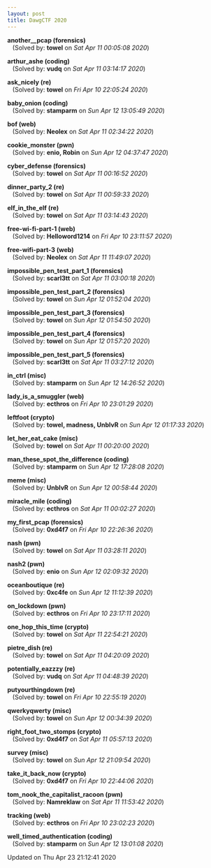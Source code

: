 ```yaml
---
layout: post
title: DawgCTF 2020
---
```


<!--break-->

**another__pcap (forensics)**  
&nbsp;&nbsp;&nbsp;(Solved by: **towel** on _Sat Apr 11 00:05:08 2020_)  
  
**arthur_ashe (coding)**  
&nbsp;&nbsp;&nbsp;(Solved by: **vudq** on _Sat Apr 11 03:14:17 2020_)  
  
**ask_nicely (re)**  
&nbsp;&nbsp;&nbsp;(Solved by: **towel** on _Fri Apr 10 22:05:24 2020_)  
  
**baby_onion (coding)**  
&nbsp;&nbsp;&nbsp;(Solved by: **stamparm** on _Sun Apr 12 13:05:49 2020_)  
  
**bof (web)**  
&nbsp;&nbsp;&nbsp;(Solved by: **Neolex** on _Sat Apr 11 02:34:22 2020_)  
  
**cookie_monster (pwn)**  
&nbsp;&nbsp;&nbsp;(Solved by: **enio, Robin** on _Sun Apr 12 04:37:47 2020_)  
  
**cyber_defense (forensics)**  
&nbsp;&nbsp;&nbsp;(Solved by: **towel** on _Sat Apr 11 00:16:52 2020_)  
  
**dinner_party_2 (re)**  
&nbsp;&nbsp;&nbsp;(Solved by: **towel** on _Sat Apr 11 00:59:33 2020_)  
  
**elf_in_the_elf (re)**  
&nbsp;&nbsp;&nbsp;(Solved by: **towel** on _Sat Apr 11 03:14:43 2020_)  
  
**free-wi-fi-part-1 (web)**  
&nbsp;&nbsp;&nbsp;(Solved by: **Helloword1214** on _Fri Apr 10 23:11:57 2020_)  
  
**free-wifi-part-3 (web)**  
&nbsp;&nbsp;&nbsp;(Solved by: **Neolex** on _Sat Apr 11 11:49:07 2020_)  
  
**impossible_pen_test_part_1 (forensics)**  
&nbsp;&nbsp;&nbsp;(Solved by: **scarl3tt** on _Sat Apr 11 03:00:18 2020_)  
  
**impossible_pen_test_part_2 (forensics)**  
&nbsp;&nbsp;&nbsp;(Solved by: **towel** on _Sun Apr 12 01:52:04 2020_)  
  
**impossible_pen_test_part_3 (forensics)**  
&nbsp;&nbsp;&nbsp;(Solved by: **towel** on _Sun Apr 12 01:54:50 2020_)  
  
**impossible_pen_test_part_4 (forensics)**  
&nbsp;&nbsp;&nbsp;(Solved by: **towel** on _Sun Apr 12 01:57:20 2020_)  
  
**impossible_pen_test_part_5 (forensics)**  
&nbsp;&nbsp;&nbsp;(Solved by: **scarl3tt** on _Sat Apr 11 03:27:12 2020_)  
  
**in_ctrl (misc)**  
&nbsp;&nbsp;&nbsp;(Solved by: **stamparm** on _Sun Apr 12 14:26:52 2020_)  
  
**lady_is_a_smuggler (web)**  
&nbsp;&nbsp;&nbsp;(Solved by: **ecthros** on _Fri Apr 10 23:01:29 2020_)  
  
**leftfoot (crypto)**  
&nbsp;&nbsp;&nbsp;(Solved by: **towel, madness, UnblvR** on _Sun Apr 12 01:17:33 2020_)  
  
**let_her_eat_cake (misc)**  
&nbsp;&nbsp;&nbsp;(Solved by: **towel** on _Sat Apr 11 00:20:00 2020_)  
  
**man_these_spot_the_difference (coding)**  
&nbsp;&nbsp;&nbsp;(Solved by: **stamparm** on _Sun Apr 12 17:28:08 2020_)  
  
**meme (misc)**  
&nbsp;&nbsp;&nbsp;(Solved by: **UnblvR** on _Sun Apr 12 00:58:44 2020_)  
  
**miracle_mile (coding)**  
&nbsp;&nbsp;&nbsp;(Solved by: **ecthros** on _Sat Apr 11 00:02:27 2020_)  
  
**my_first_pcap (forensics)**  
&nbsp;&nbsp;&nbsp;(Solved by: **0xd4f7** on _Fri Apr 10 22:26:36 2020_)  
  
**nash (pwn)**  
&nbsp;&nbsp;&nbsp;(Solved by: **towel** on _Sat Apr 11 03:28:11 2020_)  
  
**nash2 (pwn)**  
&nbsp;&nbsp;&nbsp;(Solved by: **enio** on _Sun Apr 12 02:09:32 2020_)  
  
**oceanboutique (re)**  
&nbsp;&nbsp;&nbsp;(Solved by: **0xc4fe** on _Sun Apr 12 11:12:39 2020_)  
  
**on_lockdown (pwn)**  
&nbsp;&nbsp;&nbsp;(Solved by: **ecthros** on _Fri Apr 10 23:17:11 2020_)  
  
**one_hop_this_time (crypto)**  
&nbsp;&nbsp;&nbsp;(Solved by: **towel** on _Sat Apr 11 22:54:21 2020_)  
  
**pietre_dish (re)**  
&nbsp;&nbsp;&nbsp;(Solved by: **towel** on _Sat Apr 11 04:20:09 2020_)  
  
**potentially_eazzzy (re)**  
&nbsp;&nbsp;&nbsp;(Solved by: **vudq** on _Sat Apr 11 04:48:39 2020_)  
  
**putyourthingdown (re)**  
&nbsp;&nbsp;&nbsp;(Solved by: **towel** on _Fri Apr 10 22:55:19 2020_)  
  
**qwerkyqwerty (misc)**  
&nbsp;&nbsp;&nbsp;(Solved by: **towel** on _Sun Apr 12 00:34:39 2020_)  
  
**right_foot_two_stomps (crypto)**  
&nbsp;&nbsp;&nbsp;(Solved by: **0xd4f7** on _Sat Apr 11 05:57:13 2020_)  
  
**survey (misc)**  
&nbsp;&nbsp;&nbsp;(Solved by: **towel** on _Sun Apr 12 21:09:54 2020_)  
  
**take_it_back_now (crypto)**  
&nbsp;&nbsp;&nbsp;(Solved by: **0xd4f7** on _Fri Apr 10 22:44:06 2020_)  
  
**tom_nook_the_capitalist_racoon (pwn)**  
&nbsp;&nbsp;&nbsp;(Solved by: **Namreklaw** on _Sat Apr 11 11:53:42 2020_)  
  
**tracking (web)**  
&nbsp;&nbsp;&nbsp;(Solved by: **ecthros** on _Fri Apr 10 23:02:23 2020_)  
  
**well_timed_authentication (coding)**  
&nbsp;&nbsp;&nbsp;(Solved by: **stamparm** on _Sun Apr 12 13:01:08 2020_)  
  


Updated on Thu Apr 23 21:12:41 2020
